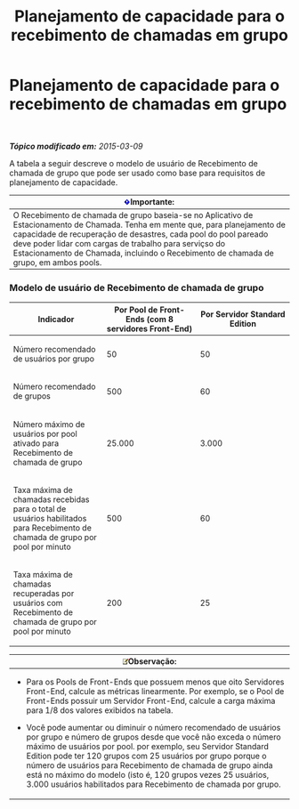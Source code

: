 ﻿---
title: Planejamento de capacidade para o recebimento de chamadas em grupo
TOCTitle: Planejamento de capacidade para o recebimento de chamadas em grupo
ms:assetid: 0d654a19-6cf0-4118-903d-ec2c4e519253
ms:mtpsurl: https://technet.microsoft.com/pt-br/library/JJ984297(v=OCS.15)
ms:contentKeyID: 52057553
ms.date: 05/19/2016
mtps_version: v=OCS.15
ms.translationtype: HT
---

# Planejamento de capacidade para o recebimento de chamadas em grupo

 

_**Tópico modificado em:** 2015-03-09_

A tabela a seguir descreve o modelo de usuário de Recebimento de chamada de grupo que pode ser usado como base para requisitos de planejamento de capacidade.

<table>
<thead>
<tr class="header">
<th><img src="images/Gg425939.important(OCS.15).gif" title="important" alt="important" />Importante:</th>
</tr>
</thead>
<tbody>
<tr class="odd">
<td>O Recebimento de chamada de grupo baseia-se no Aplicativo de Estacionamento de Chamada. Tenha em mente que, para planejamento de capacidade de recuperação de desastres, cada pool do pool pareado deve poder lidar com cargas de trabalho para serviçso do Estacionamento de Chamada, incluindo o Recebimento de chamada de grupo, em ambos pools.</td>
</tr>
</tbody>
</table>


### Modelo de usuário de Recebimento de chamada de grupo

<table>
<colgroup>
<col style="width: 33%" />
<col style="width: 33%" />
<col style="width: 33%" />
</colgroup>
<thead>
<tr class="header">
<th>Indicador</th>
<th>Por Pool de Front-Ends (com 8 servidores Front-End)</th>
<th>Por Servidor Standard Edition</th>
</tr>
</thead>
<tbody>
<tr class="odd">
<td><p>Número recomendado de usuários por grupo</p></td>
<td><p>50</p></td>
<td><p>50</p></td>
</tr>
<tr class="even">
<td><p>Número recomendado de grupos</p></td>
<td><p>500</p></td>
<td><p>60</p></td>
</tr>
<tr class="odd">
<td><p>Número máximo de usuários por pool ativado para Recebimento de chamada de grupo</p></td>
<td><p>25.000</p></td>
<td><p>3.000</p></td>
</tr>
<tr class="even">
<td><p>Taxa máxima de chamadas recebidas para o total de usuários habilitados para Recebimento de chamada de grupo por pool por minuto</p></td>
<td><p>500</p></td>
<td><p>60</p></td>
</tr>
<tr class="odd">
<td><p>Taxa máxima de chamadas recuperadas por usuários com Recebimento de chamada de grupo por pool por minuto</p></td>
<td><p>200</p></td>
<td><p>25</p></td>
</tr>
</tbody>
</table>


<table>
<colgroup>
<col style="width: 100%" />
</colgroup>
<thead>
<tr class="header">
<th><img src="images/Gg425756.note(OCS.15).gif" title="note" alt="note" />Observação:</th>
</tr>
</thead>
<tbody>
<tr class="odd">
<td><ul>
<li><p>Para os Pools de Front-Ends que possuem menos que oito Servidores Front-End, calcule as métricas linearmente. Por exemplo, se o Pool de Front-Ends possuir um Servidor Front-End, calcule a carga máxima para 1/8 dos valores exibidos na tabela.</p></li>
<li><p>Você pode aumentar ou diminuir o número recomendado de usuários por grupo e número de grupos desde que você não exceda o número máximo de usuários por pool. por exemplo, seu Servidor Standard Edition pode ter 120 grupos com 25 usuários por grupo porque o número de usuários para Recebimento de chamada de grupo ainda está no máximo do modelo (isto é, 120 grupos vezes 25 usuários, 3.000 usuários habilitados para Recebimento de chamada por grupo.</p></li>
</ul></td>
</tr>
</tbody>
</table>

